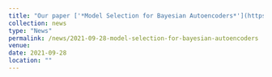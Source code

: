 ```yaml
---
title: "Our paper ['*Model Selection for Bayesian Autoencoders*'](https://tranbahien.github.io/publication/2021-09-28-model-selection-for-bayesian-autoencoders) has been accepted by NeurIPS 2021!"
collection: news
type: "News"
permalink: /news/2021-09-28-model-selection-for-bayesian-autoencoders
venue: 
date: 2021-09-28
location: ""
---
```

